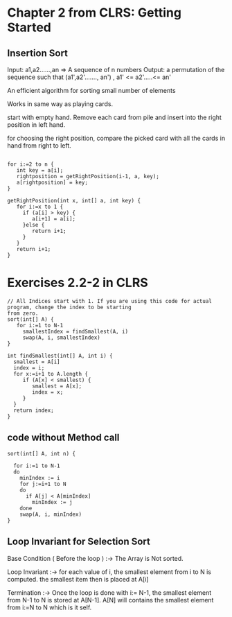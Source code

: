 # Chapter 2 from CLRS: Getting Started 

## Insertion Sort 

Input: a1,a2......,an  =>  A sequence of n numbers 
Output:  a permutation of the sequence such that (a1',a2'......., an') , a1' <= a2'.....<= an'

An efficient algorithm for sorting small number of elements

Works in same way as playing cards. 

start with empty hand. Remove each card from pile and insert into the right position in left hand.

for choosing the right position, compare the picked card with all the cards in hand from right to left.

```

for i:=2 to n {
   int key = a[i];
   rightposition = getRightPosition(i-1, a, key);
   a[rightposition] = key;
}

getRightPosition(int x, int[] a, int key) {
   for i:=x to 1 {
     if (a[i] > key) {
	    a[i+1] = a[i];
	 }else {
	    return i+1;
	 }
   }
   return i+1;
}
```

# Exercises 2.2-2 in CLRS 

```
// All Indices start with 1. If you are using this code for actual program, change the index to be starting
from zero.
sort(int[] A) {
   for i:=1 to N-1
     smallestIndex = findSmallest(A, i)
	 swap(A, i, smallestIndex)
}

int findSmallest(int[] A, int i) {
  smallest = A[i]
  index = i;
  for x:=i+1 to A.length {
     if (A[x] < smallest) {
	    smallest = A[x];
	    index = x;
	 }
  }
  return index;
}

```

## code without Method call 
```
sort(int[] A, int n) {

  for i:=1 to N-1
  do 
	minIndex := i
	for j:=i+1 to N 
	do
	  if A[j] < A[minIndex] 
	    minIndex := j
	done
	swap(A, i, minIndex)	
}
```
## Loop Invariant for Selection Sort 

Base Condition ( Before the loop ) :-> The Array is Not sorted.

Loop Invariant :-> for each value of i, the smallest element from i to N is computed. the smallest item then is placed at A[i]

Termination :-> Once the loop is done with i:= N-1, the smallest element from N-1 to N is stored at A[N-1]. A[N] will contains the smallest element from i:=N to N which is it self.

